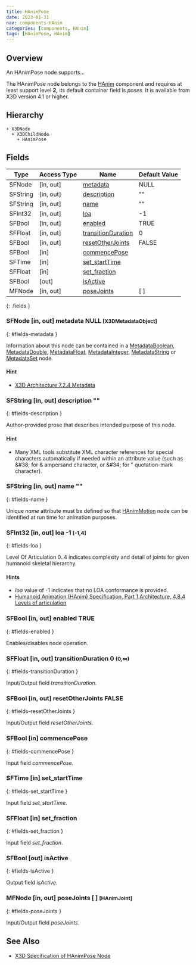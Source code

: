 ```yaml
---
title: HAnimPose
date: 2023-01-31
nav: components-HAnim
categories: [components, HAnim]
tags: [HAnimPose, HAnim]
---
```

<style>
.post h3 {
   word-spacing: 0.2em;
}
</style>

## Overview

An HAnimPose node supports...

The HAnimPose node belongs to the [HAnim](/x_ite/components/overview/#hanim) component and requires at least support level **2,** its default container field is *poses.* It is available from X3D version 4.1 or higher.

## Hierarchy

```
+ X3DNode
  + X3DChildNode
    + HAnimPose
```

## Fields

| Type | Access Type | Name | Default Value |
| ---- | ----------- | ---- | ------------- |
| SFNode | [in, out] | [metadata](#fields-metadata) | NULL  |
| SFString | [in, out] | [description](#fields-description) | "" |
| SFString | [in, out] | [name](#fields-name) | "" |
| SFInt32 | [in, out] | [loa](#fields-loa) | -1  |
| SFBool | [in, out] | [enabled](#fields-enabled) | TRUE |
| SFFloat | [in, out] | [transitionDuration](#fields-transitionDuration) | 0  |
| SFBool | [in, out] | [resetOtherJoints](#fields-resetOtherJoints) | FALSE |
| SFBool | [in] | [commencePose](#fields-commencePose) |  |
| SFTime | [in] | [set_startTime](#fields-set_startTime) |  |
| SFFloat | [in] | [set_fraction](#fields-set_fraction) |  |
| SFBool | [out] | [isActive](#fields-isActive) |  |
| MFNode | [in, out] | [poseJoints](#fields-poseJoints) | [ ] |
{: .fields }

### SFNode [in, out] **metadata** NULL <small>[X3DMetadataObject]</small>
{: #fields-metadata }

Information about this node can be contained in a [MetadataBoolean](/x_ite/components/core/metadataboolean/), [MetadataDouble](/x_ite/components/core/metadatadouble/), [MetadataFloat](/x_ite/components/core/metadatafloat/), [MetadataInteger](/x_ite/components/core/metadatainteger/), [MetadataString](/x_ite/components/core/metadatastring/) or [MetadataSet](/x_ite/components/core/metadataset/) node.

#### Hint

- [X3D Architecture 7.2.4 Metadata](https://www.web3d.org/specifications/X3Dv4/ISO-IEC19775-1v4-IS/Part01/components/core.html#Metadata)

### SFString [in, out] **description** ""
{: #fields-description }

Author-provided prose that describes intended purpose of this node.

#### Hint

- Many XML tools substitute XML character references for special characters automatically if needed within an attribute value (such as &amp;#38; for &amp; ampersand character, or &amp;#34; for " quotation-mark character).

### SFString [in, out] **name** ""
{: #fields-name }

Unique *name* attribute must be defined so that [HAnimMotion](/x_ite/components/hanim/hanimmotion/) node can be identified at run time for animation purposes.

### SFInt32 [in, out] **loa** -1 <small>[-1,4]</small>
{: #fields-loa }

Level Of Articulation 0..4 indicates complexity and detail of joints for given humanoid skeletal hierarchy.

#### Hints

- *loa* value of -1 indicates that no LOA conformance is provided.
- [Humanoid Animation (HAnim) Specification, Part 1 Architecture, 4.8.4 Levels of articulation](https://www.web3d.org/documents/specifications/19774/V2.0/Architecture/concepts.html#LevelsOfArticulation)

### SFBool [in, out] **enabled** TRUE
{: #fields-enabled }

Enables/disables node operation.

### SFFloat [in, out] **transitionDuration** 0 <small>(0,∞)</small>
{: #fields-transitionDuration }

Input/Output field *transitionDuration*.

### SFBool [in, out] **resetOtherJoints** FALSE
{: #fields-resetOtherJoints }

Input/Output field *resetOtherJoints*.

### SFBool [in] **commencePose**
{: #fields-commencePose }

Input field *commencePose*.

### SFTime [in] **set_startTime**
{: #fields-set_startTime }

Input field *set_startTime*.

### SFFloat [in] **set_fraction**
{: #fields-set_fraction }

Input field *set_fraction*.

### SFBool [out] **isActive**
{: #fields-isActive }

Output field *isActive*.

### MFNode [in, out] **poseJoints** [ ] <small>[HAnimJoint]</small>
{: #fields-poseJoints }

Input/Output field *poseJoints*.

## See Also

- [X3D Specification of HAnimPose Node](https://www.web3d.org/specifications/X3Dv4Draft/ISO-IEC19775-1v4.1-CD/Part01/components/hanim.html#HAnimPose)
